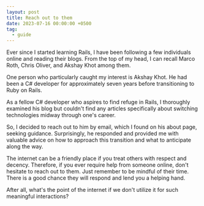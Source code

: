 ```yaml
---
layout: post
title: Reach out to them
date: 2023-07-16 00:00:00 +0500
tag: 
  - guide
---
```


Ever since I started learning Rails, I have been following a few individuals online and reading their blogs. From the top of my head, I can recall Marco Roth, Chris Oliver, and Akshay Khot among them.

One person who particularly caught my interest is Akshay Khot. He had been a C# developer for approximately seven years before transitioning to Ruby on Rails.

As a fellow C# developer who aspires to find refuge in Rails, I thoroughly examined his blog but couldn't find any articles specifically about switching technologies midway through one's career.

So, I decided to reach out to him by email, which I found on his about page, seeking guidance. Surprisingly, he responded and provided me with valuable advice on how to approach this transition and what to anticipate along the way.

The internet can be a friendly place if you treat others with respect and decency. Therefore, if you ever require help from someone online, don't hesitate to reach out to them. Just remember to be mindful of their time. There is a good chance they will respond and lend you a helping hand.

After all, what's the point of the internet if we don't utilize it for such meaningful interactions?